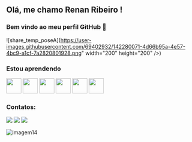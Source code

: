 ## Olá, me chamo Renan Ribeiro ! 
### Bem vindo ao meu perfil GitHub 👋

![share_temp_poseA](https://user-images.githubusercontent.com/69402932/142280071-4d66b95a-4e57-4bc9-a1cf-7a2820801928.png"   width="200" height="200" />)

### Estou aprendendo

<img src="https://cdn.jsdelivr.net/gh/devicons/devicon/icons/docker/docker-original-wordmark.svg" width="40" height="40"/> <img src="https://cdn.jsdelivr.net/gh/devicons/devicon/icons/nodejs/nodejs-original-wordmark.svg" width="40" height="40"/> <img src="https://cdn.jsdelivr.net/gh/devicons/devicon/icons/mongodb/mongodb-original.svg" width="40" height="40"/> <img src="https://cdn.jsdelivr.net/gh/devicons/devicon/icons/postgresql/postgresql-original.svg" width="40" height="40"/> <img src="https://cdn.jsdelivr.net/gh/devicons/devicon/icons/typescript/typescript-original.svg" width="40" height="40"/> <img src="https://cdn.jsdelivr.net/gh/devicons/devicon/icons/amazonwebservices/amazonwebservices-original-wordmark.svg" width="40" height="40"/>

### Contatos:

<div>
<a href="https://instagram.com/renanaribeiro" target="_blank"><img src="https://img.shields.io/badge/-Instagram-%23E4405F?style=for-the-badge&logo=instagram&logoColor=white" target="_blank"></a>
<a href = "renan.admribeiro@gmail.com"><img src="https://img.shields.io/badge/Gmail-D14836?style=for-the-badge&logo=gmail&logoColor=white" target="_blank"></a>
<a href="https://www.linkedin.com/in/renanaribeiro91/" target="_blank"><img src="https://img.shields.io/badge/-LinkedIn-%230077B5?style=for-the-badge&logo=linkedin&logoColor=white" target="_blank"></a>   
</div>

![imagem14](https://user-images.githubusercontent.com/69402932/142282121-11f27e60-8f09-4b0d-9245-84c852405376.gif) 








